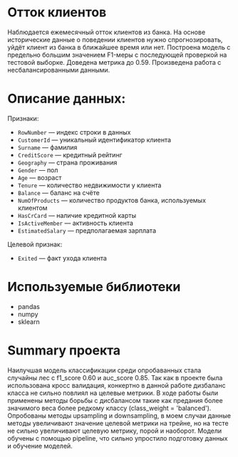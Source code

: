 # Отток клиентов
Наблюдается ежемесячный отток клиентов из банка.  На основе исторические данные о поведении клиентов нужно спрогнозировать, уйдёт клиент из банка в ближайшее время или нет. Построена модель с предельно большим значением F1-меры с последующей проверкой на тестовой выборке. Доведена метрика до 0.59. Произведена работа с несбалансированными данными.

# Описание данных:

Признаки:
- `RowNumber` — индекс строки в данных
- `CustomerId` — уникальный идентификатор клиента
- `Surname` — фамилия
- `CreditScore` — кредитный рейтинг
- `Geography` — страна проживания
- `Gender` — пол
- `Age` — возраст
- `Tenure` — количество недвижимости у клиента
- `Balance` — баланс на счёте
- `NumOfProducts` — количество продуктов банка, используемых клиентом
- `HasCrCard` — наличие кредитной карты
- `IsActiveMember` — активность клиента
- `EstimatedSalary` — предполагаемая зарплата

Целевой признак:
- `Exited` — факт ухода клиента

# Используемые библиотеки
- pandas
- numpy
- sklearn

# Summary проекта

Наилучшая модель классификации среди опробаванных стала случайны лес с f1_score 0.60 и auc_score 0.85. Так как в проекте была использована кросс валидация, конкертно в данной работе дизбаланс класса не сильно повлиял на целевые метрики. В ходе работы были применены методы борьбы с дисбалансом такие как предания более значимого веса более редкому классу (class_weight = 'balanced'). Опробованы методы upsampling и downsampling,  в моем случаи данные методы увеличивают значение целевой метрики на трейне, но на тесте не сильно увеличивают целевую метрику, порой и наоборот. Модели обучены с помощью pipeline, что сильно упростило подготовку данных и обучение моделей.

